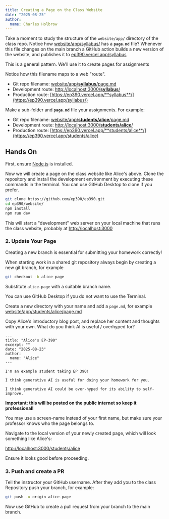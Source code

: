 ```yaml
---
title: Creating a Page on the Class Website
date: "2025-08-25"
author:
  name: Charles Holbrow
---
```


Take a moment to study the structure of the `website/app/` directory of the
class repo. Notice how [website/app/syllabus/](https://github.com/ep390/ep390/blob/main/website/app/syllabus) has a **`page.md`** file? Whenever
this file changes on the main branch a GitHub action builds a new version of the
website, and publishes it to
[ep390.vercel.app/syllabus](https://ep390.vercel.app/syllabus)

This is a general pattern. We'll use it to create pages for assignments

Notice how this filename maps to a web "route".

- Git repo filename: [website/app/**syllabus**/page.md](https://github.com/ep390/ep390/blob/main/website/app/syllabus/page.md?plain=1)
- Development route: [http://localhost:3000/**syllabus**/](http://localhost:3000/syllabus)
- Production route: [https://ep390.vercel.app/**syllabus**/](https://ep390.vercel.app/syllabus/)

Make a sub-folder and **`page.md`** file your assignments. For example:

- Git repo filename: [website/app/**students/alice**/page.md](https://github.com/ep390/ep390/blob/main/website/app/students/alice/page.md?plain=1)
- Development route: [http://localhost:3000/**students/alice**/](http://localhost:3000/students/alice)
- Production route: [https://ep390.vercel.app/**students/alice**/](https://ep390.vercel.app/students/alice)

## Hands On

First, ensure [Node.js](https://nodejs.org/) is installed.

Now we will create a page on the class website like Alice's above. Clone the
repository and install the development environment by executing these commands
in the terminal. You can use GitHub Desktop to clone if you prefer.

```bash
git clone https://github.com/ep390/ep390.git
cd ep390/website/
npm install
npm run dev
```

This will start a "development" web server on your local machine that runs the
class website, probably at [http://localhost:3000](http://localhost:3000/)

### 2. Update Your Page

Creating a new branch is essential for submitting your homework correctly!

When starting work in a shared git repository always begin by creating a new git branch, for example

```bash
git checkout -b alice-page
```

Substitute `alice-page` with a suitable branch name.

You can use GitHub Desktop if you do not want to use the Terminal.

Create a new directory with your name and add a `page.md`, for example
[website/app/students/alice/page.md](https://github.com/ep390/ep390/blob/main/website/app/students/alice/page.md?plain=1)

Copy Alice's introductory blog post, and replace her content and thoughts with your own. What do you think AI is useful / overhyped for?

```
---
title: "Alice's EP-390"
excerpt: ""
date: "2025-08-23"
author:
  name: "Alice"
---

I'm an example student taking EP 390!

I think generative AI is useful for doing your homework for you.

I think generative AI could be over-hyped for its ability to self-improve.
```

**Important: this will be posted on the public internet so keep it professional!** 

You may use a screen-name instead of your first name, but make sure your
professor knows who the page belongs to.

Navigate to the local version of your newly created page, which will look something like Alice's:

[http://localhost:3000/students/alice](http://localhost:3000/students/alice)

Ensure it looks good before proceeding.

### 3. Push and create a PR

Tell the instructor your GitHub username. After they add you to the class
Repository push your branch, for example:

```bash
git push -u origin alice-page
```

Now use GitHub to create a pull request from your branch to the main branch.
